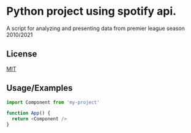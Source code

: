# Python project using spotify api.

A script for analyzing and presenting data from premier league season 2010/2021


## License

[MIT](https://choosealicense.com/licenses/mit/)


## Usage/Examples

```javascript
import Component from 'my-project'

function App() {
  return <Component />
}
```
